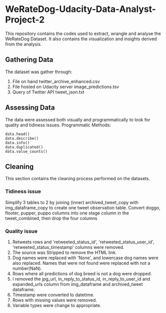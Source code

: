 # WeRateDog-Udacity-Data-Analyst-Project-2
This repository contains the codes used to extract, wrangle and analyse the WeRateDog Dataset. It also contains the visualization and insights derived from the analysis.

## Gathering Data
The dataset was gather through:

1. File on hand twitter_archive_enhanced.csv
2. File hosted on Udacity server image_predictions.tsv
3. Query of Twitter API tweet_json.txt

## Assessing Data
The data were assessed both visually and programmatically to look for quality and tidiness issues. 
Programmatic Methods: 
```
data.head() 
data.describe() 
data.info() 
data.duplicated() 
data.value_counts()
```
## Cleaning
This section contains the cleaning process performed on the datasets.

### Tidiness issue
Simplify 3 tables to 2 by joining (inner) archived_tweet_copy with img_dataframe_copy to create one tweet observation table.
Convert doggo, flooter, pupper, puppo columns into one stage column in the tweet_combined, then drop the four columns

### Quality issue
1. Retweets rows and 'retweeted_status_id', 'retweeted_status_user_id', 'retweeted_status_timestamp' columns were removed.
2. The source was Stripped to remove the HTML link.
3. Dog names were replaced with 'None', and lowercase dog names were also replaced. Names that were not found were replaced with not a number(NaN).
4. Rows where all predictions of dog breed is not a dog were dropped.
5. I removed the jpg_url, in_reply_to_status_id, in_reply_to_user_id and expanded_urls column from img_dataframe and archived_tweet dataframe.
6. Timestamp were converted to datetime.
7. Rows with missing values were removed.
8. Variable types were change to appropriate.
